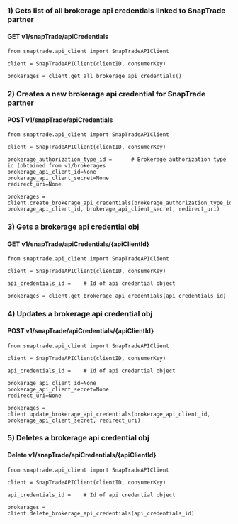 ### 1) Gets list of all brokerage api credentials linked to SnapTrade partner

#### GET v1/snapTrade/apiCredentials
```
from snaptrade.api_client import SnapTradeAPIClient

client = SnapTradeAPIClient(clientID, consumerKey)

brokerages = client.get_all_brokerage_api_credentials()
```

### 2) Creates a new brokerage api credential for SnapTrade partner

#### POST v1/snapTrade/apiCredentials
```
from snaptrade.api_client import SnapTradeAPIClient

client = SnapTradeAPIClient(clientID, consumerKey)

brokerage_authorization_type_id =      # Brokerage authorization type id (obtained from v1/brokerages
brokerage_api_client_id=None
brokerage_api_client_secret=None
redirect_uri=None

brokerages = client.create_brokerage_api_credentials(brokerage_authorization_type_id, brokerage_api_client_id, brokerage_api_client_secret, redirect_uri)
```

### 3) Gets a brokerage api credential obj

#### GET v1/snapTrade/apiCredentials/{apiClientId}
```
from snaptrade.api_client import SnapTradeAPIClient

client = SnapTradeAPIClient(clientID, consumerKey)

api_credentials_id =    # Id of api credential object

brokerages = client.get_brokerage_api_credentials(api_credentials_id)
```

### 4) Updates a brokerage api credential obj

#### POST v1/snapTrade/apiCredentials/{apiClientId}
```
from snaptrade.api_client import SnapTradeAPIClient

client = SnapTradeAPIClient(clientID, consumerKey)

api_credentials_id =    # Id of api credential object

brokerage_api_client_id=None
brokerage_api_client_secret=None
redirect_uri=None

brokerages = client.update_brokerage_api_credentials(brokerage_api_client_id, brokerage_api_client_secret, redirect_uri)
```

### 5) Deletes a brokerage api credential obj

#### Delete v1/snapTrade/apiCredentials/{apiClientId}
```
from snaptrade.api_client import SnapTradeAPIClient

client = SnapTradeAPIClient(clientID, consumerKey)

api_credentials_id =    # Id of api credential object

brokerages = client.delete_brokerage_api_credentials(api_credentials_id)
```
